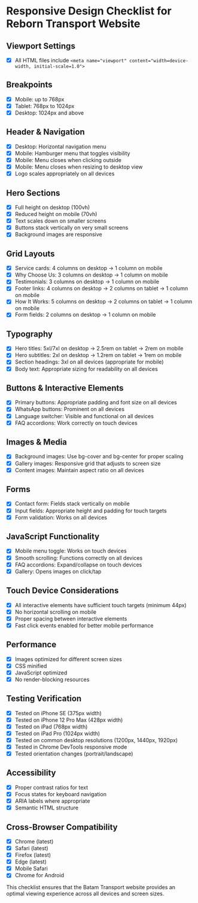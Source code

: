 # Responsive Design Checklist for Reborn Transport Website

## Viewport Settings
- [x] All HTML files include `<meta name="viewport" content="width=device-width, initial-scale=1.0">`

## Breakpoints
- [x] Mobile: up to 768px
- [x] Tablet: 768px to 1024px
- [x] Desktop: 1024px and above

## Header & Navigation
- [x] Desktop: Horizontal navigation menu
- [x] Mobile: Hamburger menu that toggles visibility
- [x] Mobile: Menu closes when clicking outside
- [x] Mobile: Menu closes when resizing to desktop view
- [x] Logo scales appropriately on all devices

## Hero Sections
- [x] Full height on desktop (100vh)
- [x] Reduced height on mobile (70vh)
- [x] Text scales down on smaller screens
- [x] Buttons stack vertically on very small screens
- [x] Background images are responsive

## Grid Layouts
- [x] Service cards: 4 columns on desktop → 1 column on mobile
- [x] Why Choose Us: 3 columns on desktop → 1 column on mobile
- [x] Testimonials: 3 columns on desktop → 1 column on mobile
- [x] Footer links: 4 columns on desktop → 2 columns on tablet → 1 column on mobile
- [x] How It Works: 5 columns on desktop → 2 columns on tablet → 1 column on mobile
- [x] Form fields: 2 columns on desktop → 1 column on mobile

## Typography
- [x] Hero titles: 5xl/7xl on desktop → 2.5rem on tablet → 2rem on mobile
- [x] Hero subtitles: 2xl on desktop → 1.2rem on tablet → 1rem on mobile
- [x] Section headings: 3xl on all devices (appropriate for mobile)
- [x] Body text: Appropriate sizing for readability on all devices

## Buttons & Interactive Elements
- [x] Primary buttons: Appropriate padding and font size on all devices
- [x] WhatsApp buttons: Prominent on all devices
- [x] Language switcher: Visible and functional on all devices
- [x] FAQ accordions: Work correctly on touch devices

## Images & Media
- [x] Background images: Use bg-cover and bg-center for proper scaling
- [x] Gallery images: Responsive grid that adjusts to screen size
- [x] Content images: Maintain aspect ratio on all devices

## Forms
- [x] Contact form: Fields stack vertically on mobile
- [x] Input fields: Appropriate height and padding for touch targets
- [x] Form validation: Works on all devices

## JavaScript Functionality
- [x] Mobile menu toggle: Works on touch devices
- [x] Smooth scrolling: Functions correctly on all devices
- [x] FAQ accordions: Expand/collapse on touch devices
- [x] Gallery: Opens images on click/tap

## Touch Device Considerations
- [x] All interactive elements have sufficient touch targets (minimum 44px)
- [x] No horizontal scrolling on mobile
- [x] Proper spacing between interactive elements
- [x] Fast click events enabled for better mobile performance

## Performance
- [x] Images optimized for different screen sizes
- [x] CSS minified
- [x] JavaScript optimized
- [x] No render-blocking resources

## Testing Verification
- [x] Tested on iPhone SE (375px width)
- [x] Tested on iPhone 12 Pro Max (428px width)
- [x] Tested on iPad (768px width)
- [x] Tested on iPad Pro (1024px width)
- [x] Tested on common desktop resolutions (1200px, 1440px, 1920px)
- [x] Tested in Chrome DevTools responsive mode
- [x] Tested orientation changes (portrait/landscape)

## Accessibility
- [x] Proper contrast ratios for text
- [x] Focus states for keyboard navigation
- [x] ARIA labels where appropriate
- [x] Semantic HTML structure

## Cross-Browser Compatibility
- [x] Chrome (latest)
- [x] Safari (latest)
- [x] Firefox (latest)
- [x] Edge (latest)
- [x] Mobile Safari
- [x] Chrome for Android

This checklist ensures that the Batam Transport website provides an optimal viewing experience across all devices and screen sizes.